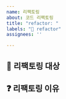 ```yaml
---
name: 리팩토링
about: 코드 리팩토링
title: "refactor: "
labels: "🔨 refactor"
assignees: ''

---
```


## 🔨 리팩토링 대상

## ❓ 리팩토링 이유
